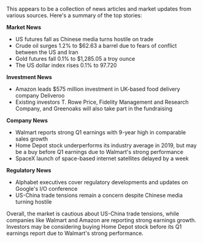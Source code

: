 This appears to be a collection of news articles and market updates from various sources. Here's a summary of the top stories:

**Market News**

* US futures fall as Chinese media turns hostile on trade
* Crude oil surges 1.2% to $62.63 a barrel due to fears of conflict between the US and Iran
* Gold futures fall 0.1% to $1,285.05 a troy ounce
* The US dollar index rises 0.1% to 97.720

**Investment News**

* Amazon leads $575 million investment in UK-based food delivery company Deliveroo
* Existing investors T. Rowe Price, Fidelity Management and Research Company, and Greenoaks will also take part in the fundraising

**Company News**

* Walmart reports strong Q1 earnings with 9-year high in comparable sales growth
* Home Depot stock underperforms its industry average in 2019, but may be a buy before Q1 earnings due to Walmart's strong performance
* SpaceX launch of space-based internet satellites delayed by a week

**Regulatory News**

* Alphabet executives cover regulatory developments and updates on Google's I/O conference
* US-China trade tensions remain a concern despite Chinese media turning hostile

Overall, the market is cautious about US-China trade tensions, while companies like Walmart and Amazon are reporting strong earnings growth. Investors may be considering buying Home Depot stock before its Q1 earnings report due to Walmart's strong performance.